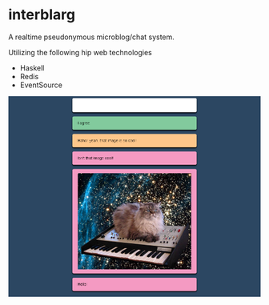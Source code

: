 interblarg
==========

A realtime pseudonymous microblog/chat system.

Utilizing the following hip web technologies
* Haskell
* Redis
* EventSource

![](/example.png)

